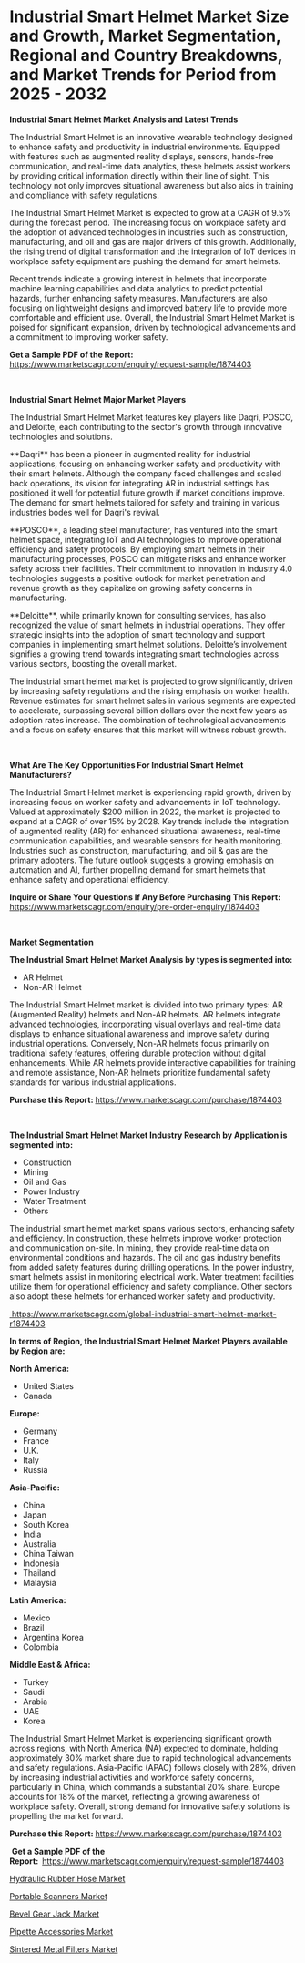 <p><h1>Industrial Smart Helmet Market Size and Growth, Market Segmentation, Regional and Country Breakdowns, and Market Trends for Period from 2025 -  2032</h1></p><p><strong>Industrial Smart Helmet Market Analysis and Latest Trends</strong></p>
<p><p>The Industrial Smart Helmet is an innovative wearable technology designed to enhance safety and productivity in industrial environments. Equipped with features such as augmented reality displays, sensors, hands-free communication, and real-time data analytics, these helmets assist workers by providing critical information directly within their line of sight. This technology not only improves situational awareness but also aids in training and compliance with safety regulations.</p><p>The Industrial Smart Helmet Market is expected to grow at a CAGR of 9.5% during the forecast period. The increasing focus on workplace safety and the adoption of advanced technologies in industries such as construction, manufacturing, and oil and gas are major drivers of this growth. Additionally, the rising trend of digital transformation and the integration of IoT devices in workplace safety equipment are pushing the demand for smart helmets.</p><p>Recent trends indicate a growing interest in helmets that incorporate machine learning capabilities and data analytics to predict potential hazards, further enhancing safety measures. Manufacturers are also focusing on lightweight designs and improved battery life to provide more comfortable and efficient use. Overall, the Industrial Smart Helmet Market is poised for significant expansion, driven by technological advancements and a commitment to improving worker safety.</p></p>
<p><strong>Get a Sample PDF of the Report:&nbsp;</strong> <a href="https://www.marketscagr.com/enquiry/request-sample/1874403?utm_campaign=1932&utm_medium=2&utm_source=Github&utm_content=ia&utm_term=11042025&utm_id=industrial-smart-helmet">https://www.marketscagr.com/enquiry/request-sample/1874403</a></p>
<p>&nbsp;</p>
<p><strong>Industrial Smart Helmet Major Market Players</strong></p>
<p><p>The Industrial Smart Helmet Market features key players like Daqri, POSCO, and Deloitte, each contributing to the sector's growth through innovative technologies and solutions.</p><p>**Daqri** has been a pioneer in augmented reality for industrial applications, focusing on enhancing worker safety and productivity with their smart helmets. Although the company faced challenges and scaled back operations, its vision for integrating AR in industrial settings has positioned it well for potential future growth if market conditions improve. The demand for smart helmets tailored for safety and training in various industries bodes well for Daqri's revival.</p><p>**POSCO**, a leading steel manufacturer, has ventured into the smart helmet space, integrating IoT and AI technologies to improve operational efficiency and safety protocols. By employing smart helmets in their manufacturing processes, POSCO can mitigate risks and enhance worker safety across their facilities. Their commitment to innovation in industry 4.0 technologies suggests a positive outlook for market penetration and revenue growth as they capitalize on growing safety concerns in manufacturing.</p><p>**Deloitte**, while primarily known for consulting services, has also recognized the value of smart helmets in industrial operations. They offer strategic insights into the adoption of smart technology and support companies in implementing smart helmet solutions. Deloitte’s involvement signifies a growing trend towards integrating smart technologies across various sectors, boosting the overall market.</p><p>The industrial smart helmet market is projected to grow significantly, driven by increasing safety regulations and the rising emphasis on worker health. Revenue estimates for smart helmet sales in various segments are expected to accelerate, surpassing several billion dollars over the next few years as adoption rates increase. The combination of technological advancements and a focus on safety ensures that this market will witness robust growth.</p></p>
<p>&nbsp;</p>
<p><strong>What Are The Key Opportunities For Industrial Smart Helmet Manufacturers?</strong></p>
<p><p>The Industrial Smart Helmet market is experiencing rapid growth, driven by increasing focus on worker safety and advancements in IoT technology. Valued at approximately $200 million in 2022, the market is projected to expand at a CAGR of over 15% by 2028. Key trends include the integration of augmented reality (AR) for enhanced situational awareness, real-time communication capabilities, and wearable sensors for health monitoring. Industries such as construction, manufacturing, and oil & gas are the primary adopters. The future outlook suggests a growing emphasis on automation and AI, further propelling demand for smart helmets that enhance safety and operational efficiency.</p></p>
<p><strong>Inquire or Share Your Questions If Any Before Purchasing This Report:</strong> <a href="https://www.marketscagr.com/enquiry/pre-order-enquiry/1874403?utm_campaign=1932&utm_medium=2&utm_source=Github&utm_content=ia&utm_term=11042025&utm_id=industrial-smart-helmet">https://www.marketscagr.com/enquiry/pre-order-enquiry/1874403</a></p>
<p>&nbsp;</p>
<p><strong>Market Segmentation</strong></p>
<p><strong>The Industrial Smart Helmet Market Analysis by types is segmented into:</strong></p>
<p><ul><li>AR Helmet</li><li>Non-AR Helmet</li></ul></p>
<p><p>The Industrial Smart Helmet market is divided into two primary types: AR (Augmented Reality) helmets and Non-AR helmets. AR helmets integrate advanced technologies, incorporating visual overlays and real-time data displays to enhance situational awareness and improve safety during industrial operations. Conversely, Non-AR helmets focus primarily on traditional safety features, offering durable protection without digital enhancements. While AR helmets provide interactive capabilities for training and remote assistance, Non-AR helmets prioritize fundamental safety standards for various industrial applications.</p></p>
<p><strong>Purchase this Report:&nbsp;</strong><a href="https://www.marketscagr.com/purchase/1874403?utm_campaign=1932&utm_medium=2&utm_source=Github&utm_content=ia&utm_term=11042025&utm_id=industrial-smart-helmet">https://www.marketscagr.com/purchase/1874403</a></p>
<p>&nbsp;</p>
<p><strong>The Industrial Smart Helmet Market Industry Research by Application is segmented into:</strong></p>
<p><ul><li>Construction</li><li>Mining</li><li>Oil and Gas</li><li>Power Industry</li><li>Water Treatment</li><li>Others</li></ul></p>
<p><p>The industrial smart helmet market spans various sectors, enhancing safety and efficiency. In construction, these helmets improve worker protection and communication on-site. In mining, they provide real-time data on environmental conditions and hazards. The oil and gas industry benefits from added safety features during drilling operations. In the power industry, smart helmets assist in monitoring electrical work. Water treatment facilities utilize them for operational efficiency and safety compliance. Other sectors also adopt these helmets for enhanced worker safety and productivity.</p></p>
<p><a href="https://www.marketscagr.com/global-industrial-smart-helmet-market-r1874403?utm_campaign=1932&utm_medium=2&utm_source=Github&utm_content=ia&utm_term=11042025&utm_id=industrial-smart-helmet">&nbsp;https://www.marketscagr.com/global-industrial-smart-helmet-market-r1874403</a></p>
<p><strong>In terms of Region, the Industrial Smart Helmet Market Players available by Region are:</strong></p>
<p>
    <p> <strong> North America: </strong>
        <ul>
            <li>United States</li>
            <li>Canada</li>
        </ul>
        </p> 
    <p> <strong> Europe: </strong>
        <ul>
            <li>Germany</li>
            <li>France</li>
            <li>U.K.</li>
            <li>Italy</li>
            <li>Russia</li>
        </ul>
        </p> 
    <p> <strong> Asia-Pacific: </strong>
        <ul>
            <li>China</li>
            <li>Japan</li>
            <li>South Korea</li>
            <li>India</li>
            <li>Australia</li>
            <li>China Taiwan</li>
            <li>Indonesia</li>
            <li>Thailand</li>
            <li>Malaysia</li>
        </ul>
        </p> 
    <p> <strong> Latin America: </strong>
        <ul>
            <li>Mexico</li>
            <li>Brazil</li>
            <li>Argentina Korea</li>
            <li>Colombia</li>
        </ul>
        </p> 
    <p> <strong> Middle East & Africa: </strong>
        <ul>
            <li>Turkey</li>
            <li>Saudi</li>
            <li>Arabia</li>
            <li>UAE</li>
            <li>Korea</li>
        </ul>
    </p>
    </p>
<p><p>The Industrial Smart Helmet Market is experiencing significant growth across regions, with North America (NA) expected to dominate, holding approximately 30% market share due to rapid technological advancements and safety regulations. Asia-Pacific (APAC) follows closely with 28%, driven by increasing industrial activities and workforce safety concerns, particularly in China, which commands a substantial 20% share. Europe accounts for 18% of the market, reflecting a growing awareness of workplace safety. Overall, strong demand for innovative safety solutions is propelling the market forward.</p></p>
<p><strong>Purchase this Report: </strong><a href="https://www.marketscagr.com/purchase/1874403?utm_campaign=1932&utm_medium=2&utm_source=Github&utm_content=ia&utm_term=11042025&utm_id=industrial-smart-helmet">https://www.marketscagr.com/purchase/1874403</a></p>
<p>&nbsp;<strong>Get a Sample PDF of the Report:&nbsp;&nbsp;</strong><a href="https://www.marketscagr.com/enquiry/request-sample/1874403?utm_campaign=1932&utm_medium=2&utm_source=Github&utm_content=ia&utm_term=11042025&utm_id=industrial-smart-helmet">https://www.marketscagr.com/enquiry/request-sample/1874403</a></p>
<p><strong></strong></p>
<p><p><a href="https://github.com/alefermeivys/Market-Research-Report-List-1/blob/main/hydraulic-rubber-hose-market.md?utm_campaign=1932&utm_medium=2&utm_source=Github&utm_content=ia&utm_term=11042025&utm_id=industrial-smart-helmet">Hydraulic Rubber Hose Market</a></p><p><a href="https://github.com/thapabylers2/Market-Research-Report-List-1/blob/main/portable-scanners-market.md?utm_campaign=1932&utm_medium=2&utm_source=Github&utm_content=ia&utm_term=11042025&utm_id=industrial-smart-helmet">Portable Scanners Market</a></p><p><a href="https://github.com/spehnluenaru/Market-Research-Report-List-1/blob/main/bevel-gear-jack-market.md?utm_campaign=1932&utm_medium=2&utm_source=Github&utm_content=ia&utm_term=11042025&utm_id=industrial-smart-helmet">Bevel Gear Jack Market</a></p><p><a href="https://github.com/kluviabolofo/Market-Research-Report-List-1/blob/main/pipette-accessories-market.md?utm_campaign=1932&utm_medium=2&utm_source=Github&utm_content=ia&utm_term=11042025&utm_id=industrial-smart-helmet">Pipette Accessories Market</a></p><p><a href="https://github.com/ryantindyaiz/Market-Research-Report-List-1/blob/main/sintered-metal-filters-market.md?utm_campaign=1932&utm_medium=2&utm_source=Github&utm_content=ia&utm_term=11042025&utm_id=industrial-smart-helmet">Sintered Metal Filters Market</a></p></p>